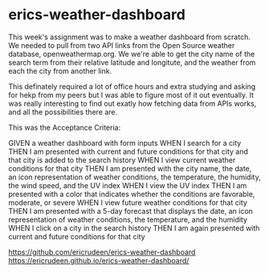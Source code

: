 # erics-weather-dashboard

This week's assignment was to make a weather dashboard from scratch. We needed to pull from two API links from the Open Source weather database, openweathermap.org. We we're able to get the city name of the search term from their relative latitude and longitute, and the weather from each the city from another link. 

This definately required a lot of office hours and extra studying and asking for hekp from my peers but I was able to figure most of it out eventually. It was really interesting to find out exatly how fetching data from APIs works, and all the possibilities there are. 

This was the Acceptance Criteria:

GIVEN a weather dashboard with form inputs
WHEN I search for a city
THEN I am presented with current and future conditions for that city and that city is added to the search history
WHEN I view current weather conditions for that city
THEN I am presented with the city name, the date, an icon representation of weather conditions, the temperature, the humidity, the wind speed, and the UV index
WHEN I view the UV index
THEN I am presented with a color that indicates whether the conditions are favorable, moderate, or severe
WHEN I view future weather conditions for that city
THEN I am presented with a 5-day forecast that displays the date, an icon representation of weather conditions, the temperature, and the humidity
WHEN I click on a city in the search history
THEN I am again presented with current and future conditions for that city


https://github.com/ericrudeen/erics-weather-dashboard
https://ericrudeen.github.io/erics-weather-dashboard/

